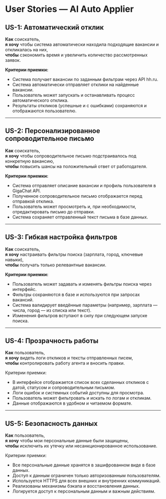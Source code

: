 # User Stories — AI Auto Applier

## US-1: Автоматический отклик
**Как** соискатель,  
**я хочу** чтобы система автоматически находила подходящие вакансии и откликалась на них,  
**чтобы** сэкономить время и увеличить количество рассмотренных заявок.

**Критерии приемки:**

- Система получает вакансии по заданным фильтрам через API hh.ru.
- Система автоматически отправляет отклики на найденные вакансии.
- Пользователь может запускать и останавливать процесс автоматического отклика.
- Результаты откликов (успешные и с ошибками) сохраняются и отображаются пользователю.
---

## US-2: Персонализированное сопроводительное письмо
**Как** соискатель,  
**я хочу** чтобы сопроводительное письмо подстраивалось под конкретную вакансию,  
**чтобы** повысить шансы на положительный ответ от работодателя.

**Критерии приемки:**
- Система отправляет описание вакансии и профиль пользователя в GigaChat API.
- Полученное сопроводительное письмо отображается перед отправкой отклика.
- Пользователь может просмотреть и, при необходимости, отредактировать письмо до отправки.
- Система сохраняет отправленный текст письма в базе данных.
---

## US-3: Гибкая настройка фильтров
**Как** соискатель,  
**я хочу** настраивать фильтры поиска (зарплата, город, ключевые навыки),  
**чтобы** получать только релевантные вакансии.

**Критерии приемки:**
- Пользователь может задавать и изменять фильтры поиска через интерфейс.
- Фильтры сохраняются в базе и используются при запросах вакансий.
- Система валидирует введённые параметры (например, зарплата — числа, город — из списка или текст).
- Изменения фильтров вступают в силу при следующем запуске поиска.
---

## US-4: Прозрачность работы
**Как** пользователь,  
**я хочу** видеть логи откликов и тексты отправленных писем,  
**чтобы** контролировать работу агента и вносить правки.

Критерии приемки:
- В интерфейсе отображается список всех сделанных откликов с датой, статусом и сопроводительным письмом.
- Логи ошибок и системных событий доступны для просмотра.
- Пользователь может фильтровать и искать по логам и откликам.
- Данные отображаются в удобном и читаемом формате.
---

## US-5: Безопасность данных
**Как** пользователь,  
**я хочу** чтобы мои персональные данные были защищены,  
**чтобы** исключить их утечку или несанкционированное использование.

Критерии приемки:
- Все персональные данные хранятся в зашифрованном виде в базе данных.
- Доступ к данным ограничен только авторизованным пользователям.
- Используется HTTPS для всех внешних и внутренних коммуникаций.
- Реализованы механизмы бэкапа и восстановления данных.
- Логируется доступ к персональным данным и важным действиям.